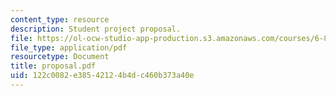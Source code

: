 ```yaml
---
content_type: resource
description: Student project proposal.
file: https://ol-ocw-studio-app-production.s3.amazonaws.com/courses/6-895-theory-of-parallel-systems-sma-5509-fall-2003/122c0082e38542124b4dc460b373a40e_proposal.pdf
file_type: application/pdf
resourcetype: Document
title: proposal.pdf
uid: 122c0082-e385-4212-4b4d-c460b373a40e
---
```

